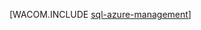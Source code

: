 ﻿<properties linkid="dev-net-common-tasks-sql-azure-management" urlDisplayName="SQL Database 管理" pageTitle="使用 SSMS 管理 SQL Database - Azure" metaKeywords="Azure SQL Server Management Studio SSMS " description="了解如何使用 SQL Server Management Studio 管理 SQL Database 服务器和数据库。" metaCanonical="" services="sql-database" documentationCenter=".NET" title="" authors="louisb" solutions="" manager="jefreyg" editor="tysonn" />







[WACOM.INCLUDE [sql-azure-management](../includes/sql-azure-management.md)] 

<!--HONumber=55-->